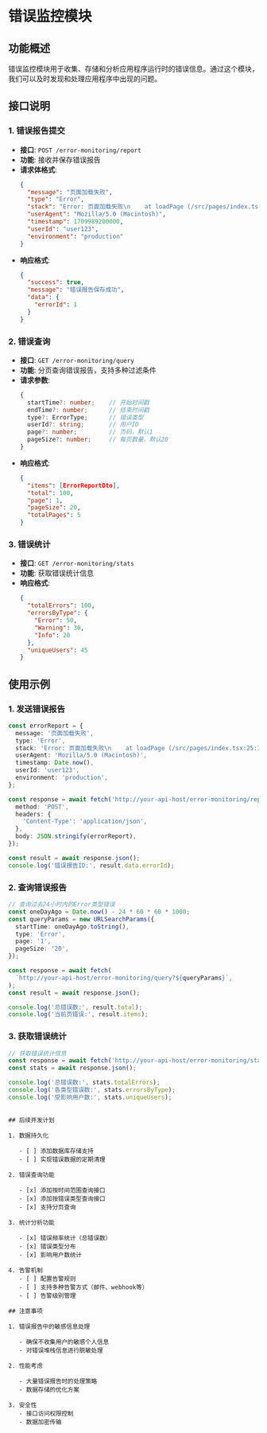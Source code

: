 # 错误监控模块

## 功能概述

错误监控模块用于收集、存储和分析应用程序运行时的错误信息。通过这个模块，我们可以及时发现和处理应用程序中出现的问题。

## 接口说明

### 1. 错误报告提交

- **接口**: `POST /error-monitoring/report`
- **功能**: 接收并保存错误报告
- **请求体格式**:
  ```json
  {
    "message": "页面加载失败",
    "type": "Error",
    "stack": "Error: 页面加载失败\n    at loadPage (/src/pages/index.tsx:25:7)",
    "userAgent": "Mozilla/5.0 (Macintosh)",
    "timestamp": 1709989200000,
    "userId": "user123",
    "environment": "production"
  }
  ```
- **响应格式**:
  ```json
  {
    "success": true,
    "message": "错误报告保存成功",
    "data": {
      "errorId": 1
    }
  }
  ```

### 2. 错误查询

- **接口**: `GET /error-monitoring/query`
- **功能**: 分页查询错误报告，支持多种过滤条件
- **请求参数**:
  ```typescript
  {
    startTime?: number;    // 开始时间戳
    endTime?: number;      // 结束时间戳
    type?: ErrorType;      // 错误类型
    userId?: string;       // 用户ID
    page?: number;         // 页码，默认1
    pageSize?: number;     // 每页数量，默认20
  }
  ```
- **响应格式**:
  ```json
  {
    "items": [ErrorReportDto],
    "total": 100,
    "page": 1,
    "pageSize": 20,
    "totalPages": 5
  }
  ```

### 3. 错误统计

- **接口**: `GET /error-monitoring/stats`
- **功能**: 获取错误统计信息
- **响应格式**:
  ```json
  {
    "totalErrors": 100,
    "errorsByType": {
      "Error": 50,
      "Warning": 30,
      "Info": 20
    },
    "uniqueUsers": 45
  }
  ```

## 使用示例

### 1. 发送错误报告

```typescript
const errorReport = {
  message: '页面加载失败',
  type: 'Error',
  stack: 'Error: 页面加载失败\n    at loadPage (/src/pages/index.tsx:25:7)',
  userAgent: 'Mozilla/5.0 (Macintosh)',
  timestamp: Date.now(),
  userId: 'user123',
  environment: 'production',
};

const response = await fetch('http://your-api-host/error-monitoring/report', {
  method: 'POST',
  headers: {
    'Content-Type': 'application/json',
  },
  body: JSON.stringify(errorReport),
});

const result = await response.json();
console.log('错误报告ID:', result.data.errorId);
```

### 2. 查询错误报告

```typescript
// 查询过去24小时内的Error类型错误
const oneDayAgo = Date.now() - 24 * 60 * 60 * 1000;
const queryParams = new URLSearchParams({
  startTime: oneDayAgo.toString(),
  type: 'Error',
  page: '1',
  pageSize: '20',
});

const response = await fetch(
  `http://your-api-host/error-monitoring/query?${queryParams}`,
);
const result = await response.json();

console.log('总错误数:', result.total);
console.log('当前页错误:', result.items);
```

### 3. 获取错误统计

```typescript
// 获取错误统计信息
const response = await fetch('http://your-api-host/error-monitoring/stats');
const stats = await response.json();

console.log('总错误数:', stats.totalErrors);
console.log('各类型错误数:', stats.errorsByType);
console.log('受影响用户数:', stats.uniqueUsers);
```

```

## 后续开发计划

1. 数据持久化

   - [ ] 添加数据库存储支持
   - [ ] 实现错误数据的定期清理

2. 错误查询功能

   - [x] 添加按时间范围查询接口
   - [x] 添加按错误类型查询接口
   - [x] 支持分页查询

3. 统计分析功能

   - [x] 错误频率统计（总错误数）
   - [x] 错误类型分布
   - [x] 影响用户数统计

4. 告警机制
   - [ ] 配置告警规则
   - [ ] 支持多种告警方式（邮件、webhook等）
   - [ ] 告警级别管理

## 注意事项

1. 错误报告中的敏感信息处理

   - 确保不收集用户的敏感个人信息
   - 对错误堆栈信息进行脱敏处理

2. 性能考虑

   - 大量错误报告时的处理策略
   - 数据存储的优化方案

3. 安全性
   - 接口访问权限控制
   - 数据加密传输
```
